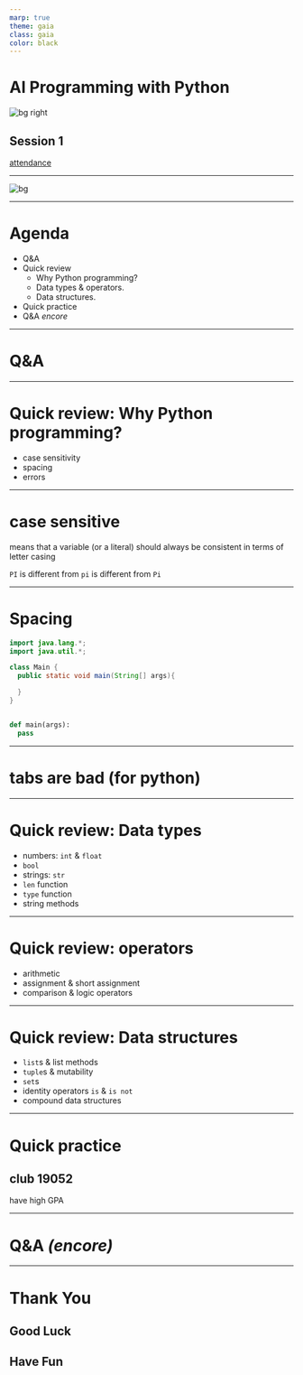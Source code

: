 ```yaml
---
marp: true
theme: gaia
class: gaia
color: black
---
```


<!--
_class:
  - gaia
  - lead
-->

# AI Programming with Python

![bg right](https://www.udacity.com/www-proxy/contentful/assets/2y9b3o528xhq/2dmDLmWvCncVHcQ6lz9u5v/9ebc8c914fcf0e8b546bce78133b2a4a/OpenGraph_Udacity_Logo_Update__1_.png)

## Session 1

[attendance](https://forms.gle/RWFFCBjLN7Ebszfq5)

---

![bg](https://www.brainyquote.com/photos_tr/en/e/eliezeryudkowsky/596818/eliezeryudkowsky2-2x.jpg)

<!--
Eliezer Yudkowsky a co-founder and research fellow at the Machine Intelligence Research Institute, a private research non-profit based in Berkeley, California
-->

---

# Agenda

- Q&A
- Quick review
  - Why Python programming?
  - Data types & operators.
  - Data structures.
- Quick practice
- Q&A _encore_

---

<!--
_class:
  - gaia
  - lead
-->

# Q&A <!-- fit -->

---

# Quick review: Why Python programming?

- case sensitivity
- spacing
- errors

---

# case sensitive

means that a variable (or a literal) should always be consistent in terms of letter casing

`PI` is different from `pi` is different from `Pi`

---

# Spacing

```java
import java.lang.*;
import java.util.*;

class Main {
  public static void main(String[] args){

  }
}
```

```py

def main(args):
  pass

```
---

<!--
_class:
  - gaia
  - lead
-->

# tabs are bad (for python) <!-- fit -->

---

# Quick review: Data types

- numbers: `int` & `float`
- `bool`
- strings: `str`
- `len` function
- `type` function
- string methods

---

# Quick review: operators

- arithmetic
- assignment & short assignment
- comparison & logic operators

---

# Quick review: Data structures

- `list`s & list methods
- `tuple`s & mutability
- `set`s
- identity operators `is` & `is not`
- compound data structures

---

# Quick practice

## club 19052

have high GPA

---

<!--
_class:
  - gaia
  - lead
-->

# Q&A _(encore)_ <!-- fit -->

---

<!--
_class:
  - gaia
  - lead
 -->

# Thank You

## Good Luck

## Have Fun
